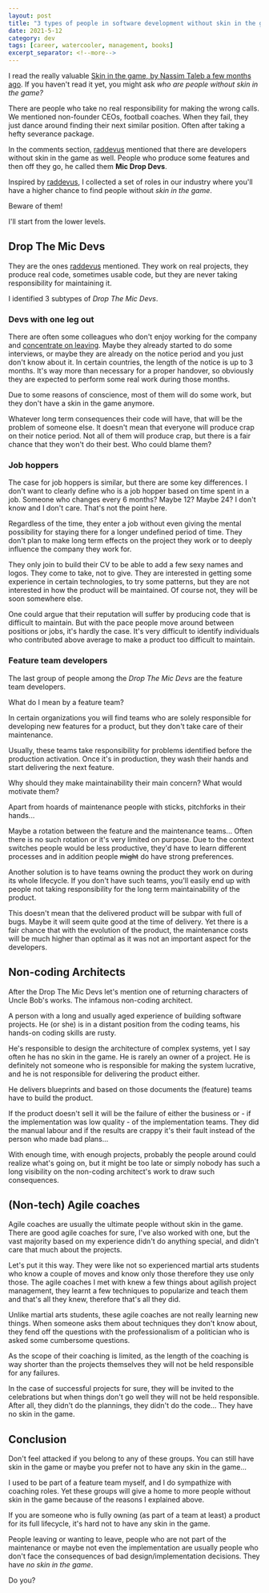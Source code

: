 ```yaml
---
layout: post
title: "3 types of people in software development without skin in the game"
date: 2021-5-12
category: dev
tags: [career, watercooler, management, books]
excerpt_separator: <!--more-->
---
```

I read the really valuable [Skin in the game, by Nassim Taleb a few months ago](https://dev.to/sandordargo/skin-in-the-game-hidden-asymmetries-in-daily-life-by-nassim-taleb-9i). If you haven't read it yet, you might ask *who are people without skin in the game?* 
<!--more-->

There are people who take no real responsibility for making the wrong calls. We mentioned non-founder CEOs, football coaches. When they fail, they just dance around finding their next similar position. Often after taking a hefty severance package.

In the comments section, [raddevus](https://dev.to/raddevus) mentioned that there are developers without skin in the game as well. People who produce some features and then off they go, he called them **Mic Drop Devs**.

Inspired by [raddevus](https://dev.to/raddevus), I collected a set of roles in our industry where you'll have a higher chance to find people without *skin in the game*.

Beware of them!

I'll start from the lower levels.

## Drop The Mic Devs

They are the ones [raddevus](https://dev.to/raddevus) mentioned. They work on real projects, they produce real code, sometimes usable code, but they are never taking responsibility for maintaining it.

I identified 3 subtypes of *Drop The Mic Devs*.

### Devs with one leg out

There are often some colleagues who don't enjoy working for the company and [concentrate on leaving](https://dev.to/sandordargo/how-not-to-quit-1hmo). Maybe they already started to do some interviews, or maybe they are already on the notice period and you just don't know about it. In certain countries, the length of the notice is up to 3 months. It's way more than necessary for a proper handover, so obviously they are expected to perform some real work during those months. 

Due to some reasons of conscience, most of them will do some work, but they don't have a skin in the game anymore.

Whatever long term consequences their code will have, that will be the problem of someone else. It doesn't mean that everyone will produce crap on their notice period. Not all of them will produce crap, but there is a fair chance that they won't do their best. Who could blame them?

### Job hoppers

The case for job hoppers is similar, but there are some key differences. I don't want to clearly define who is a job hopper based on time spent in a job. Someone who changes every 6 months? Maybe 12? Maybe 24? I don't know and I don't care. That's not the point here.

Regardless of the time, they enter a job without even giving the mental possibility for staying there for a longer undefined period of time. They don't plan to make long term effects on the project they work or to deeply influence the company they work for.

They only join to build their CV to be able to add a few sexy names and logos. They come to take, not to give. They are interested in getting some experience in certain technologies, to try some patterns, but they are not interested in how the product will be maintained. Of course not, they will be soon somewhere else.

One could argue that their reputation will suffer by producing code that is difficult to maintain. But with the pace people move around between positions or jobs, it's hardly the case. It's very difficult to identify individuals who contributed above average to make a product too difficult to maintain.

### Feature team developers

The last group of people among the *Drop The Mic Devs* are the feature team developers. 

What do I mean by a feature team?

In certain organizations you will find teams who are solely responsible for developing new features for a product, but they don't take care of their maintenance.

Usually, these teams take responsibility for problems identified before the production activation. Once it's in production, they wash their hands and start delivering the next feature.

Why should they make maintainability their main concern? What would motivate them?

Apart from hoards of maintenance people with sticks, pitchforks in their hands...

Maybe a rotation between the feature and the maintenance teams... Often there is no such rotation or it's very limited on purpose. Due to the context switches people would be less productive, they'd have to learn different processes and in addition people ~~might~~ do have strong preferences.

Another solution is to have teams owning the product they work on during its whole lifecycle. If you don't have such teams, you'll easily end up with people not taking responsibility for the long term maintainability of the product.

This doesn't mean that the delivered product will be subpar with full of bugs. Maybe it will seem quite good at the time of delivery. Yet there is a fair chance that with the evolution of the product, the maintenance costs will be much higher than optimal as it was not an important aspect for the developers.

## Non-coding Architects

After the Drop The Mic Devs let's mention one of returning characters of Uncle Bob's works. The infamous non-coding architect.

A person with a long and usually aged experience of building software projects. He (or she) is in a distant position from the coding teams, his hands-on coding skills are rusty.

He's responsible to design the architecture of complex systems, yet I say often he has no skin in the game. He is rarely an owner of a project. He is definitely not someone who is responsible for making the system lucrative, and he is not responsible for delivering the product either.

He delivers blueprints and based on those documents the (feature) teams have to build the product.

If the product doesn't sell it will be the failure of either the business or - if the implementation was low quality - of the implementation teams. They did the manual labour and if the results are crappy it's their fault instead of the person who made bad plans...

With enough time, with enough projects, probably the people around could realize what's going on, but it might be too late or simply nobody has such a long visibility on the non-coding architect's work to draw such consequences.

## (Non-tech) Agile coaches

Agile coaches are usually the ultimate people without skin in the game. There are good agile coaches for sure, I've also worked with one, but the vast majority based on my experience didn't do anything special, and didn't care that much about the projects.

Let's put it this way. They were like not so experienced martial arts students who know a couple of moves and know only those therefore they use only those. The agile coaches I met with knew a few things about agilish project management, they learnt a few techniques to popularize and teach them and that's all they knew, therefore that's all they did.

Unlike martial arts students, these agile coaches are not really learning new things. When someone asks them about techniques they don't know about, they fend off the questions with the professionalism of a politician who is asked some cumbersome questions.

As the scope of their coaching is limited, as the length of the coaching is way shorter than the projects themselves they will not be held responsible for any failures.

In the case of successful projects for sure, they will be invited to the celebrations but when things don't go well they will not be held responsible. After all, they didn't do the plannings, they didn't do the code... They have no skin in the game.

## Conclusion

Don't feel attacked if you belong to any of these groups. You can still have skin in the game or maybe you prefer not to have any skin in the game... 

I used to be part of a feature team myself, and I do sympathize with coaching roles. Yet these groups will give a home to more people without skin in the game because of the reasons I explained above.

If you are someone who is fully owning (as part of a team at least) a product for its full lifecycle, it's hard not to have any skin in the game.

People leaving or wanting to leave, people who are not part of the maintenance or maybe not even the implementation are usually people who don't face the consequences of bad design/implementation decisions. They have *no skin in the game*.

Do you?
